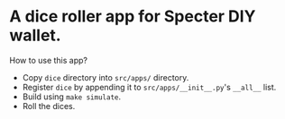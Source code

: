 # A dice roller app for Specter DIY wallet. 

How to use this app?

- Copy `dice` directory into `src/apps/` directory.
- Register `dice` by appending it to `src/apps/__init__.py`'s `__all__` list.
- Build using `make simulate`. 
- Roll the dices.

